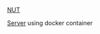 [NUT](https://networkupstools.org/)

[Server](https://github.com/instantlinux/docker-tools/tree/main/images/nut-upsd) using docker container